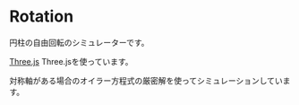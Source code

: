 Rotation
========
円柱の自由回転のシミュレーターです。

[Three.js](http://threejs.org/) Three.jsを使っています。

対称軸がある場合のオイラー方程式の厳密解を使ってシミュレーションしています。
